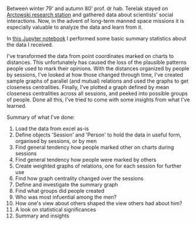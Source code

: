 Between winter 79' and autumn 80' prof. dr hab. Terelak stayed on [Arctowski research station](https://en.wikipedia.org/wiki/Henryk_Arctowski_Polish_Antarctic_Station) and gathered data about scientists' social interactions. Now, in the advent of long-term manned space missions it is especially valuable to analyze the data and learn from it.

In [this Jupyter notebook](https://github.com/marcindahlen/Antarctica_research_2020/blob/master/notebook.ipynb) I performed some basic summary statistics about the data I received.

I've transformed the data from point coordinates marked on charts to distances. This unfortunately has caused the loss of the plausible patterns people used to mark their opinions. With the distances organized by people by sessions, I've looked at how those changed through time, I've created sample graphs of parallel (and mutual) relations and used the graphs to get closeness centralities. Finally, I've plotted a graph defined by mean closeness centralities across all sessions, and peeked into possible groups of people. Done all this, I've tried to come with some insights from what I've learned.

Summary of what I've done:
1. Load the data from excel as-is
1. Define objects 'Session' and 'Person' to hold the data in useful form, organised by sessions, or by men
1. Find general tendency how people marked other on charts during sessions
1. Find general tendency how people were marked by others
1. Create weighted graphs of relations, one for each session for further use
1. Find how graph centrality changed over the sessions
1. Define and investigate the summary graph
1. Find what groups did people created
1. Who was most infuential among the men?
1. How one's view about others shaped the view others had about him?
1. A look on statistical significances
1. Summary and insights